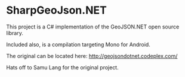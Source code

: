 
# SharpGeoJson.NET #

This project is a C# implementation of the GeoJSON.NET open source library.

Included also, is a compilation targeting Mono for Android.

The original can be located here: http://geojsondotnet.codeplex.com/

Hats off to Samu Lang for the original project.